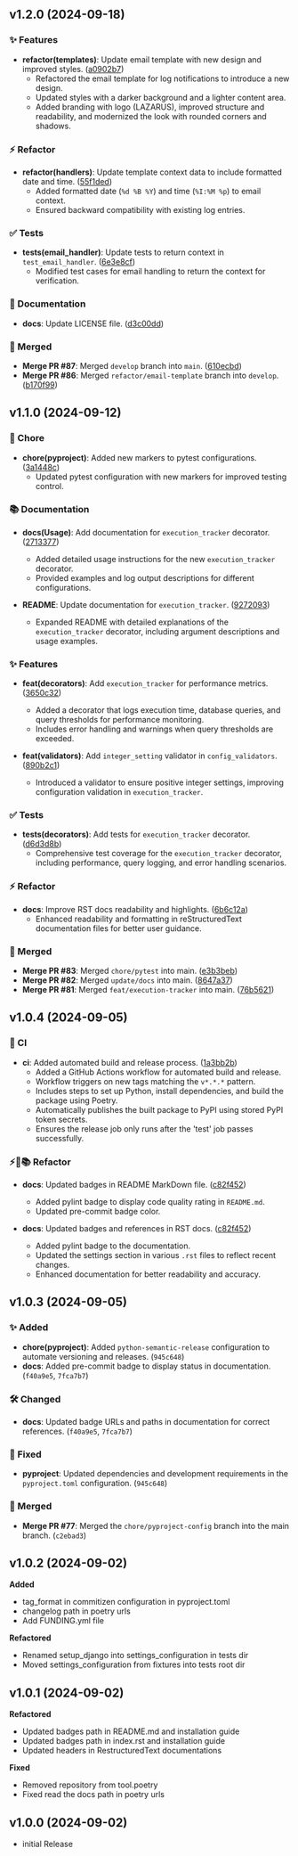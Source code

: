 ## v1.2.0 (2024-09-18)

### ✨ Features
- **refactor(templates)**: Update email template with new design and improved styles. ([a0902b7](https://github.com/lazarus-org/django_logging/commit/a0902b7))
  - Refactored the email template for log notifications to introduce a new design.
  - Updated styles with a darker background and a lighter content area.
  - Added branding with logo (LAZARUS), improved structure and readability, and modernized the look with rounded corners and shadows.

### ⚡ Refactor
- **refactor(handlers)**: Update template context data to include formatted date and time. ([55f1ded](https://github.com/lazarus-org/django_logging/commit/55f1ded))
  - Added formatted date (`%d %B %Y`) and time (`%I:%M %p`) to email context.
  - Ensured backward compatibility with existing log entries.

### ✅ Tests
- **tests(email_handler)**: Update tests to return context in `test_email_handler`. ([6e3e8cf](https://github.com/lazarus-org/django_logging/commit/6e3e8cf))
  - Modified test cases for email handling to return the context for verification.

### 📝 Documentation
- **docs**: Update LICENSE file. ([d3c00dd](https://github.com/lazarus-org/django_logging/commit/d3c00dd))

### 🔀 Merged
- **Merge PR #87**: Merged `develop` branch into `main`. ([610ecbd](https://github.com/lazarus-org/django_logging/commit/610ecbd))
- **Merge PR #86**: Merged `refactor/email-template` branch into `develop`. ([b170f99](https://github.com/lazarus-org/django_logging/commit/b170f99))

## v1.1.0 (2024-09-12)

### 🔧 Chore
- **chore(pyproject)**: Added new markers to pytest configurations. ([3a1448c](https://github.com/lazarus-org/django_logging/commit/3a1448c))
  - Updated pytest configuration with new markers for improved testing control.

### 📚 Documentation
- **docs(Usage)**: Add documentation for `execution_tracker` decorator. ([2713377](https://github.com/lazarus-org/django_logging/commit/2713377))
  - Added detailed usage instructions for the new `execution_tracker` decorator.
  - Provided examples and log output descriptions for different configurations.

- **README**: Update documentation for `execution_tracker`. ([9272093](https://github.com/lazarus-org/django_logging/commit/9272093))
  - Expanded README with detailed explanations of the `execution_tracker` decorator, including argument descriptions and usage examples.

### ✨ Features
- **feat(decorators)**: Add `execution_tracker` for performance metrics. ([3650c32](https://github.com/lazarus-org/django_logging/commit/3650c32))
  - Added a decorator that logs execution time, database queries, and query thresholds for performance monitoring.
  - Includes error handling and warnings when query thresholds are exceeded.

- **feat(validators)**: Add `integer_setting` validator in `config_validators`. ([890b2c1](https://github.com/lazarus-org/django_logging/commit/890b2c1))
  - Introduced a validator to ensure positive integer settings, improving configuration validation in `execution_tracker`.

### ✅ Tests
- **tests(decorators)**: Add tests for `execution_tracker` decorator. ([d6d3d8b](https://github.com/lazarus-org/django_logging/commit/d6d3d8b))
  - Comprehensive test coverage for the `execution_tracker` decorator, including performance, query logging, and error handling scenarios.

### ⚡ Refactor
- **docs**: Improve RST docs readability and highlights. ([6b6c12a](https://github.com/lazarus-org/django_logging/commit/6b6c12a))
  - Enhanced readability and formatting in reStructuredText documentation files for better user guidance.

### 🔀 Merged
- **Merge PR #83**: Merged `chore/pytest` into main. ([e3b3beb](https://github.com/lazarus-org/django_logging/commit/e3b3beb))
- **Merge PR #82**: Merged `update/docs` into main. ([8647a37](https://github.com/lazarus-org/django_logging/8647a37))
- **Merge PR #81**: Merged `feat/execution-tracker` into main. ([76b5621](https://github.com/lazarus-org/django_logging/commit/76b5621))

## v1.0.4 (2024-09-05)

### 🚀 CI
- **ci**: Added automated build and release process. ([1a3bb2b](https://github.com/lazarus-org/django_logging/commit/1a3bb2b))
  - Added a GitHub Actions workflow for automated build and release.
  - Workflow triggers on new tags matching the `v*.*.*` pattern.
  - Includes steps to set up Python, install dependencies, and build the package using Poetry.
  - Automatically publishes the built package to PyPI using stored PyPI token secrets.
  - Ensures the release job only runs after the 'test' job passes successfully.

### ⚡️🔨📚 Refactor
- **docs**: Updated badges in README MarkDown file. ([c82f452](https://github.com/lazarus-org/django_logging/commit/c82f452))
  - Added pylint badge to display code quality rating in `README.md`.
  - Updated pre-commit badge color.

- **docs**: Updated badges and references in RST docs. ([c82f452](https://github.com/lazarus-org/django_logging/commit/c82f452))
  - Added pylint badge to the documentation.
  - Updated the settings section in various `.rst` files to reflect recent changes.
  - Enhanced documentation for better readability and accuracy.

## v1.0.3 (2024-09-05)
### ✨ Added
- **chore(pyproject)**: Added `python-semantic-release` configuration to automate versioning and releases. (`945c648`)
- **docs**: Added pre-commit badge to display status in documentation. (`f40a9e5`, `7fca7b7`)

### 🛠️ Changed
- **docs**: Updated badge URLs and paths in documentation for correct references. (`f40a9e5`, `7fca7b7`)

### 🐛 Fixed
- **pyproject**: Updated dependencies and development requirements in the `pyproject.toml` configuration. (`945c648`)

### 🔀 Merged
- **Merge PR #77**: Merged the `chore/pyproject-config` branch into the main branch. (`c2ebad3`)

## v1.0.2 (2024-09-02)
**Added**
- tag_format in commitizen configuration in pyproject.toml
- changelog path in poetry urls
- Add FUNDING.yml file

**Refactored**
- Renamed setup_django into settings_configuration in tests dir
- Moved settings_configuration from fixtures into tests root dir


## v1.0.1 (2024-09-02)
**Refactored**
- Updated badges path in README.md and installation guide
- Updated badges path in index.rst and installation guide
- Updated headers in RestructuredText documentations

**Fixed**
- Removed repository from tool.poetry
- Fixed read the docs path in poetry urls

## v1.0.0 (2024-09-02)
- initial Release
